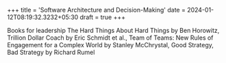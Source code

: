 +++
title = 'Software Architecture and Decision-Making'
date  = 2024-01-12T08:19:32.3232+05:30
draft = true
+++

Books for leadership
The Hard Things About Hard Things by Ben Horowitz, Trillion Dollar
Coach by Eric Schmidt et al., Team of Teams: New Rules of
Engagement for a Complex World by Stanley McChrystal, Good
Strategy, Bad Strategy by Richard Rumel